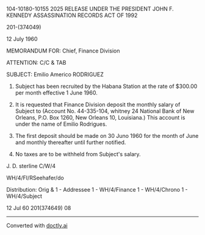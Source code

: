 104-10180-10155 2025 RELEASE UNDER THE PRESIDENT JOHN F. KENNEDY ASSASSINATION RECORDS ACT OF 1992

201-(374049)

12 July 1960

MEMORANDUM FOR: Chief, Finance Division

ATTENTION: C/C & TAB

SUBJECT: Emilio Americo RODRIGUEZ

1. Subject has been recruited by the Habana Station at the rate of $300.00 per month effective 1 June 1960.

2. It is requested that Finance Division deposit the monthly salary of Subject to (Account No. 44-335-104, whitney 24 National Bank of New Orleans, P.O. Box 1260, New Orleans 10, Louisiana.) This account is under the name of Emilio Rodrigues.

3. The first deposit should be made on 30 Juno 1960 for the month of June and monthly thereafter until further notified.

4. No taxes are to be withheld from Subject's salary.

J. D. sterline
C/W/4

WH/4/FI/RSeehafer/do

Distribution:
Orig & 1 - Addressee
1 - WH/4/Finance
1 - WH/4/Chrono
1 - WH/4/Subject

12 Jul 60
201(374649)
08


---
Converted with [doctly.ai](https://doctly.ai)